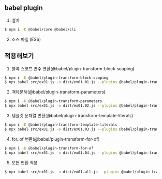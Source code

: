 ## babel plugin
1. 설치
```bash
$ npm i -D @babel/core @babel/cli
```
2. 소스 파일 (ES6)

## 적용해보기
1. 블록 스코프 변수 변환(@babel/plugin-transform-block-scoping)
```bash
$ npm i -D @babel/plugin-transform-block-scoping
$ npx babel src/ex01.js -o dist/ex01.01.js --plugins @babel/plugin-transform-block-scoping
```

2. 객체분해(@babel/plugin-transform-parameters)
```bash
$ npm i -D @babel/plugin-transform-parameters
$ npx babel src/ex01.js -o dist/ex01.02.js --plugins @babel/plugin-transform-parameters
```

3. 템플릿 문자열 변환(@babel/plugin-transform-template-literals)
```bash
$ npm i -D @babel/plugin-transform-template-literals
$ npx babel src/ex01.js -o dist/ex01.03.js --plugins @babel/plugin-transform-template-literals
```

4. for..of 변환(@babel/plugin-transform-for-of)
```bash
$ npm i -D @babel/plugin-transform-for-of
$ npx babel src/ex01.js -o dist/ex01.04.js --plugins @babel/plugin-transform-for-of
```

5. 모든 변환 적용

```bash
$ npx babel src/ex01.js -o dist/ex01.all.js --plugins @babel/plugin-transform-block-scoping --plugins @babel/plugin-transform-parameters --plugins @babel/plugin-transform-template-literals --plugins @babel/plugin-transform-for-of
```